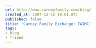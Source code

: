 ```yaml
---
url: http://www.carneyfamily.com/blog/
created_at: 2007-12-12 19:01 UTC
published: false
title: 'Carney Family Exchange: TWIMC'
tags:
- blog
- friend
---
```



